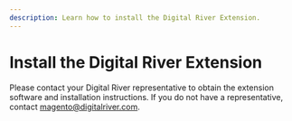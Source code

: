 ```yaml
---
description: Learn how to install the Digital River Extension.
---
```


# Install the Digital River Extension

Please contact your Digital River representative to obtain the extension software and installation instructions. If you do not have a representative, contact magento@digitalriver.com.
